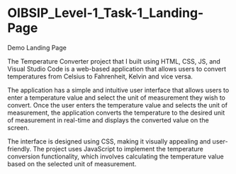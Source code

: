 # OIBSIP_Level-1_Task-1_Landing-Page
Demo Landing Page


The Temperature Converter project that I built using HTML, CSS, JS, and Visual Studio Code is a web-based application that allows users to convert temperatures from Celsius to Fahrenheit, Kelvin and vice versa.

The application has a simple and intuitive user interface that allows users to enter a temperature value and select the unit of measurement they wish to convert. Once the user enters the temperature value and selects the unit of measurement, the application converts the temperature to the desired unit of measurement in real-time and displays the converted value on the screen.

The interface is designed using CSS, making it visually appealing and user-friendly. The project uses JavaScript to implement the temperature conversion functionality, which involves calculating the temperature value based on the selected unit of measurement.

